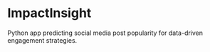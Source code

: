 # ImpactInsight
Python app predicting social media post popularity for data-driven engagement strategies.
